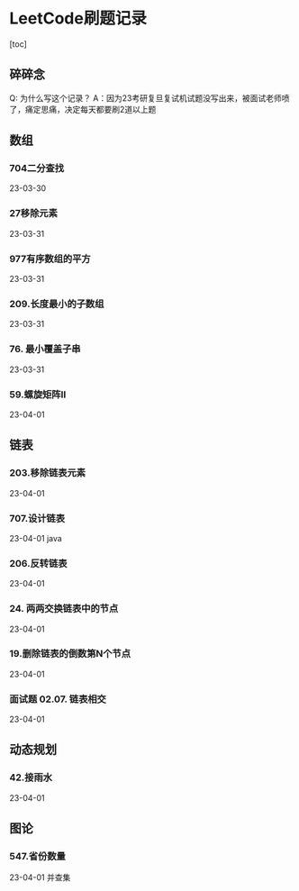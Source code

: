 # LeetCode刷题记录
[toc]
## 碎碎念
Q: 为什么写这个记录？
A：因为23考研复旦复试机试题没写出来，被面试老师喷了，痛定思痛，决定每天都要刷2道以上题



## 数组

### 704二分查找

23-03-30

### 27移除元素

23-03-31

### 977有序数组的平方

23-03-31

### 209.长度最小的子数组

23-03-31

### 76. 最小覆盖子串

23-03-31

### 59.螺旋矩阵II

23-04-01

## 链表

### 203.移除链表元素

23-04-01

### 707.设计链表

23-04-01 java

### 206.反转链表

23-04-01

### 24. 两两交换链表中的节点

23-04-01

### 19.删除链表的倒数第N个节点

23-04-01

### 面试题 02.07. 链表相交

23-04-01

## 动态规划

### 42.接雨水

23-04-01

## 图论

### 547.省份数量

23-04-01 并查集
